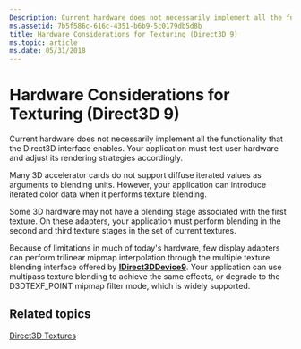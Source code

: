 ```yaml
---
Description: Current hardware does not necessarily implement all the functionality that the Direct3D interface enables. Your application must test user hardware and adjust its rendering strategies accordingly.
ms.assetid: 7b5f586c-616c-4351-b6b9-5c0179db5d8b
title: Hardware Considerations for Texturing (Direct3D 9)
ms.topic: article
ms.date: 05/31/2018
---
```


# Hardware Considerations for Texturing (Direct3D 9)

Current hardware does not necessarily implement all the functionality that the Direct3D interface enables. Your application must test user hardware and adjust its rendering strategies accordingly.

Many 3D accelerator cards do not support diffuse iterated values as arguments to blending units. However, your application can introduce iterated color data when it performs texture blending.

Some 3D hardware may not have a blending stage associated with the first texture. On these adapters, your application must perform blending in the second and third texture stages in the set of current textures.

Because of limitations in much of today's hardware, few display adapters can perform trilinear mipmap interpolation through the multiple texture blending interface offered by [**IDirect3DDevice9**](https://msdn.microsoft.com/library/Bb174336(v=VS.85).aspx). Your application can use multipass texture blending to achieve the same effects, or degrade to the D3DTEXF\_POINT mipmap filter mode, which is widely supported.

## Related topics

<dl> <dt>

[Direct3D Textures](direct3d-textures.md)
</dt> </dl>

 

 



